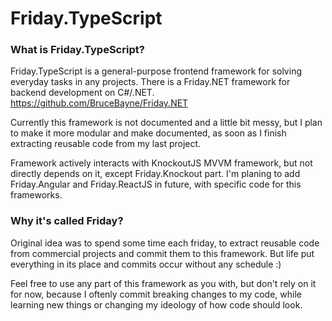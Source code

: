# Friday.TypeScript
### What is Friday.TypeScript?
Friday.TypeScript is a general-purpose frontend framework for solving everyday tasks in any projects.
There is a Friday.NET framework for backend development on C#/.NET. https://github.com/BruceBayne/Friday.NET

Currently this framework is not documented and a little bit messy, but I plan to make it more modular and make documented, as soon as I finish extracting reusable code from my last project.

Framework actively interacts with KnockoutJS MVVM framework, but not directly depends on it, except Friday.Knockout part. I'm planing to add Friday.Angular and Friday.ReactJS in future, with specific code for this frameworks.

### Why it's called Friday?
Original idea was to spend some time each friday, to extract reusable code from commercial projects and commit them to this framework. But life put everything in its place and commits occur without any schedule :)

Feel free to use any part of this framework as you with, but don't rely on it for now, because I oftenly commit breaking changes to my code, while learning new things or changing my ideology of how code should look.
